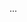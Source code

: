 ...

<!---
maveycalore/maveycalore is a ✨ special ✨ repository because its `README.md` (this file) appears on your GitHub profile.
You can click the Preview link to take a look at your changes.
--->
